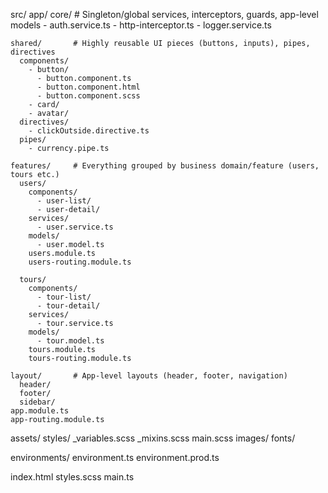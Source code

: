 src/
app/
core/ # Singleton/global services, interceptors, guards, app-level models - auth.service.ts - http-interceptor.ts - logger.service.ts

    shared/       # Highly reusable UI pieces (buttons, inputs), pipes, directives
      components/
        - button/
          - button.component.ts
          - button.component.html
          - button.component.scss
        - card/
        - avatar/
      directives/
        - clickOutside.directive.ts
      pipes/
        - currency.pipe.ts

    features/     # Everything grouped by business domain/feature (users, tours etc.)
      users/
        components/
          - user-list/
          - user-detail/
        services/
          - user.service.ts
        models/
          - user.model.ts
        users.module.ts
        users-routing.module.ts

      tours/
        components/
          - tour-list/
          - tour-detail/
        services/
          - tour.service.ts
        models/
          - tour.model.ts
        tours.module.ts
        tours-routing.module.ts

    layout/       # App-level layouts (header, footer, navigation)
      header/
      footer/
      sidebar/
    app.module.ts
    app-routing.module.ts

assets/
styles/
\_variables.scss
\_mixins.scss
main.scss
images/
fonts/

environments/
environment.ts
environment.prod.ts

index.html
styles.scss
main.ts
